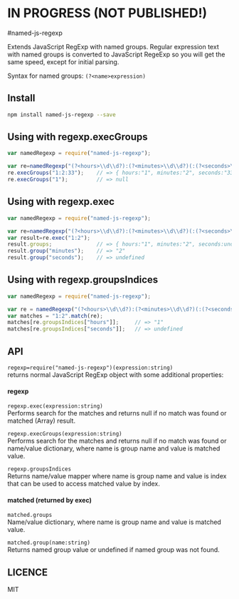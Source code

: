 # IN PROGRESS (NOT PUBLISHED!)

#named-js-regexp


Extends JavaScript RegExp with named groups. Regular expression text 
with named groups is converted to JavaScript RegeExp so you will get the same speed, 
except for initial parsing.

Syntax for named groups: `(?<name>expression)`

  
## Install

```sh
npm install named-js-regexp --save
```

## Using with regexp.execGroups
```javascript
var namedRegexp = require("named-js-regexp");

var re=namedRegexp("(?<hours>\\d\\d?):(?<minutes>\\d\\d?)(:(?<seconds>\\d\\d?))?");
re.execGroups("1:2:33");    // => { hours:"1", minutes:"2", seconds:"33" }
re.execGroups("1");         // => null

```

## Using with regexp.exec
```javascript
var namedRegexp = require("named-js-regexp");

var re=namedRegexp("(?<hours>\\d\\d?):(?<minutes>\\d\\d?)(:(?<seconds>\\d\\d?))?");
var result=re.exec("1:2");
result.groups;              // => { hours:"1", minutes:"2", seconds:undefined }
result.group("minutes");    // => "2"
result.group("seconds");    // => undefined
```

## Using with regexp.groupsIndices
```javascript
var namedRegexp = require("named-js-regexp");

var re = namedRegexp("(?<hours>\\d\\d?):(?<minutes>\\d\\d?)(:(?<seconds>\\d\\d?))?");
var matches = "1:2".match(re);
matches[re.groupsIndices["hours"]];     // => "1"
matches[re.groupsIndices["seconds"]];   // => undefined
```


## API
`regexp=require("named-js-regexp")(expression:string)`  
returns normal JavaScript RegExp object with some additional properties:

#### regexp
`regexp.exec(expression:string)`  
Performs search for the matches and returns null if no match was found or matched (Array) result.

`regexp.execGroups(expression:string)`  
Performs search for the matches and returns null if no match was found or name/value dictionary, where name is group name and value is matched value.  

`regexp.groupsIndices`  
Returns name/value mapper where name is group name and value is index that can be used to access matched value by index. 

#### matched (returned by exec)

`matched.groups`  
Name/value dictionary, where name is group name and value is matched value.

`matched.group(name:string)`  
Returns named group value or undefined if named group was not found.   



## LICENCE
MIT
